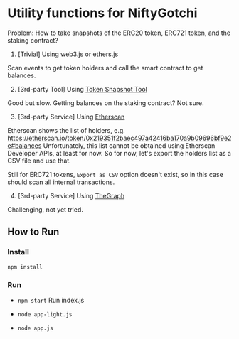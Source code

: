 # Utility functions for NiftyGotchi

Problem: How to take snapshots of the ERC20 token, ERC721 token, and the staking contract?

1. \[Trivial\] Using web3.js or ethers.js

Scan events to get token holders and call the smart contract to get balances.

2. \[3rd-party Tool\] Using [Token Snapshot Tool](https://github.com/OpenFuturePlatform/token-snapshot-tool)

Good but slow. Getting balances on the staking contract? Not sure.

3. \[3rd-party Service\] Using [Etherscan](https://etherscan.io/)

Etherscan shows the list of holders, e.g. https://etherscan.io/token/0x219351f2baec497a42416ba170a9b09696bf9e2e#balances
Unfortunately, this list cannot be obtained using Etherscan Developer APIs, at least for now.
So for now, let's export the holders list as a CSV file and use that.

Still for ERC721 tokens, `Export as CSV` option doesn't exist, so in this case should scan all internal transactions.

4. \[3rd-party Service\] Using [TheGraph](https://thegraph.com/)

Challenging, not yet tried.

## How to Run

### Install

`npm install`

### Run

-   `npm start`
    Run index.js

-   `node app-light.js`

-   `node app.js`
